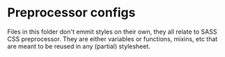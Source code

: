 # Preprocessor configs

Files in this folder don't emmit styles on their own, they all relate to SASS CSS preprocessor.
They are either variables or functions, mixins, etc that are meant to be reused in any (partial) stylesheet.